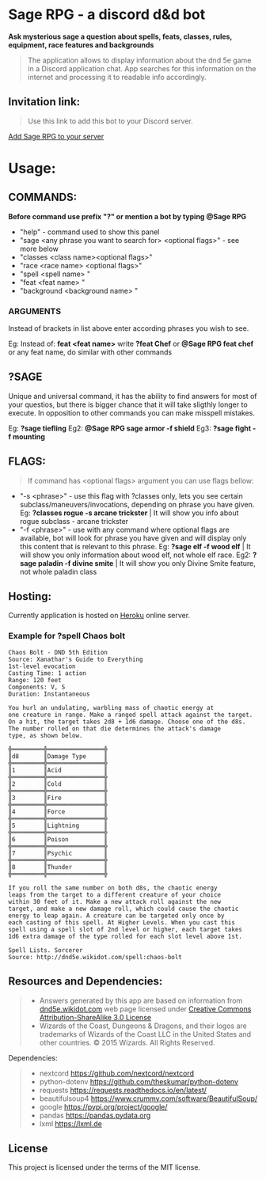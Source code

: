 # Sage RPG - a discord d&d bot
**Ask mysterious sage a question about spells, feats, classes, rules, equipment, race features and backgrounds**
> The application allows to display information about the dnd 5e game in 
> a Discord application chat.
>  App searches for this information on the internet and processing it to readable info accordingly.

## Invitation link:
> Use this link to add this bot to your Discord server.

[Add Sage RPG to your server](https://discord.com/api/oauth2/authorize?client_id=986263052108324904&permissions=277025778688&scope=bot)

 
# Usage:
## COMMANDS:
**Before command use prefix "?" or mention a bot by typing @Sage RPG**
- "help" - command used to show this panel
- "sage \<any  phrase  you  want  to  search  for> \<optional  flags>" - see more below
- "classes \<class  name>\<optional  flags>"
- "race \<race  name> \<optional  flags>"
- "spell \<spell  name> "
- "feat \<feat  name> "
- "background \<background  name> "
### ARGUMENTS
Instead of brackets in list above enter according phrases you wish to see.

Eg: Instead of: **feat \<feat  name>** write **?feat Chef** or **@Sage RPG feat chef** or any feat name, do similar with other commands

## ?SAGE

Unique and universal command, it has the ability to find answers for most of your questios, but there is bigger chance that it will take sligthly longer to execute. In opposition to other commands you can make misspell mistakes.

 Eg: **?sage tiefling** 
 Eg2: **@Sage RPG sage armor -f shield** 
 Eg3: **?sage fight -f mounting**

  
## FLAGS:

> If command has \<optional  flags> argument you can use flags bellow:

- "-s \<phrase>" - use this flag with ?classes only, lets you see certain
subclass/maneuvers/invocations, depending on phrase you have given.
Eg: **?classes rogue -s arcane trickster** | It will show you info about rogue subclass - arcane trickster
- "-f \<phrase>" - use with any command where optional flags are available, bot will look for phrase you have given and will display only this content that is relevant to this phrase.
Eg: **?sage elf -f wood elf** | It will show you only information about wood elf, not whole elf race.
Eg2: **?sage paladin -f divine smite** | It will show you only Divine Smite feature, not whole paladin class

## Hosting:
Currently application is hosted on [Heroku](http://heroku.com) online server.

### Example for ?spell Chaos bolt
```
Chaos Bolt - DND 5th Edition
Source: Xanathar's Guide to Everything 
1st-level evocation 
Casting Time: 1 action 
Range: 120 feet 
Components: V, S 
Duration: Instantaneous 

You hurl an undulating, warbling mass of chaotic energy at 
one creature in range. Make a ranged spell attack against the target. 
On a hit, the target takes 2d8 + 1d6 damage. Choose one of the d8s. 
The number rolled on that die determines the attack's damage 
type, as shown below.
    
╬═════════╬════════════════╬
║d8       ║Damage Type     ║
╬═════════╬════════════════╬
║1        ║Acid            ║
╬═════════╬════════════════╬
║2        ║Cold            ║
╬═════════╬════════════════╬
║3        ║Fire            ║
╬═════════╬════════════════╬
║4        ║Force           ║
╬═════════╬════════════════╬
║5        ║Lightning       ║
╬═════════╬════════════════╬
║6        ║Poison          ║
╬═════════╬════════════════╬
║7        ║Psychic         ║
╬═════════╬════════════════╬
║8        ║Thunder         ║
╬═════════╬════════════════╬

If you roll the same number on both d8s, the chaotic energy
leaps from the target to a different creature of your choice 
within 30 feet of it. Make a new attack roll against the new 
target, and make a new damage roll, which could cause the chaotic 
energy to leap again. A creature can be targeted only once by 
each casting of this spell. At Higher Levels. When you cast this 
spell using a spell slot of 2nd level or higher, each target takes 
1d6 extra damage of the type rolled for each slot level above 1st. 

Spell Lists. Sorcerer
Source: http://dnd5e.wikidot.com/spell:chaos-bolt 
```
## Resources and Dependencies:
> - Answers generated by this app are based on information from [dnd5e.wikidot.com](http://dnd5e.wikidot.com) web page licensed under [Creative Commons Attribution-ShareAlike 3.0 License](http://creativecommons.org/licenses/by-sa/3.0/)
> - Wizards of the Coast, Dungeons & Dragons, and their logos are trademarks of Wizards of the Coast LLC in the United States and other countries. © 2015 Wizards. All Rights Reserved.
 
Dependencies:
> - nextcord https://github.com/nextcord/nextcord 
> - python-dotenv https://github.com/theskumar/python-dotenv
> - requests https://requests.readthedocs.io/en/latest/ 
> - beautifulsoup4 https://www.crummy.com/software/BeautifulSoup/ 
> - google https://pypi.org/project/google/ 
> - pandas https://pandas.pydata.org 
> - lxml https://lxml.de

## License 
This project is licensed under the terms of the MIT license.